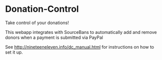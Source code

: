Donation-Control
================ 

Take control of your donations!

This webapp integrates with SourceBans to automatically add and remove donors when a payment is submitted via PayPal

See http://nineteeneleven.info/dc_manual.html for instructions on how to set it up.

